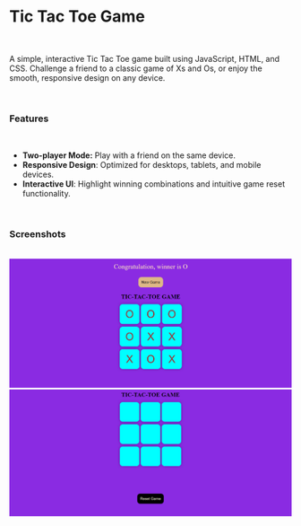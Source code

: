 <h1>Tic Tac Toe Game</h1>
<br>
<p>A simple, interactive Tic Tac Toe game built using JavaScript, HTML, and CSS. Challenge a friend to a classic game of Xs and Os, or enjoy the smooth, responsive design on any device.</p>
<br>
<h3>Features</h3>
<br>
<ul>
<li><b>Two-player Mode:</b> Play with a friend on the same device.</li>

<li><b>Responsive Design</b>: Optimized for desktops, tablets, and mobile devices.</li>

<li><b>Interactive UI</b>: Highlight winning combinations and intuitive game reset functionality.</li>
</ul>
<br>
<h3>Screenshots</h3>
<br>
<img src="Screenshot (257).png">
<br>
<img src="Screenshot (258).png">